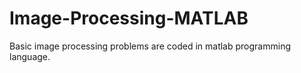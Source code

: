 # Image-Processing-MATLAB

Basic image processing problems are coded in matlab programming language.
